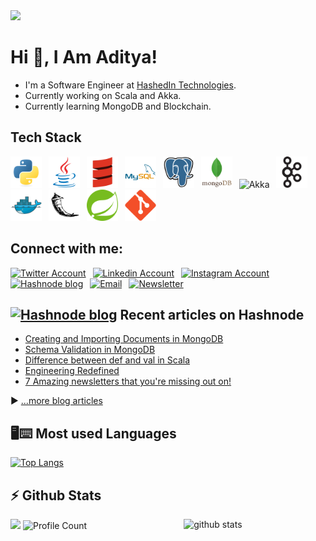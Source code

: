 <img src="https://github.com/Aditya-Gupta1/Aditya-Gupta1/blob/main/banner1.png"/>

# Hi 👋, I Am Aditya!

- I'm a Software Engineer at [HashedIn Technologies](https://in.linkedin.com/company/hashedin).
- Currently working on Scala and Akka.
- Currently learning MongoDB and Blockchain.

## Tech Stack

<img src="https://github.com/devicons/devicon/blob/master/icons/python/python-original.svg" title="Python" alt="Python" width="50"/>&ensp;
<img src="https://github.com/devicons/devicon/blob/master/icons/java/java-original.svg" title="Java" alt="Java" width="50"/>&ensp;
<img src="https://github.com/devicons/devicon/blob/master/icons/scala/scala-original.svg" title="Scala" alt="Scala" width="50"/>&ensp;
<img src="https://github.com/devicons/devicon/blob/master/icons/mysql/mysql-original-wordmark.svg" title="MySQL" alt="MySQL" width="50"/>&ensp;
<img src="https://github.com/devicons/devicon/blob/master/icons/postgresql/postgresql-original.svg" title="PostgreSQL" alt="PostgreSQL" width="50"/>&ensp;
<img src="https://github.com/devicons/devicon/blob/master/icons/mongodb/mongodb-original-wordmark.svg" title="MongoDB" alt="MongoDB" width="50"/>&ensp;
<img src="https://github.com/Aditya-Gupta1/Aditya-Gupta1/blob/main/akka.png" title="Akka" alt="Akka" width="50"/>&ensp;
<img src="https://github.com/devicons/devicon/blob/master/icons/apachekafka/apachekafka-original.svg" title="Apache Kafka" alt="Apache Kafka" width="50"/>&ensp;
<img src="https://github.com/devicons/devicon/blob/master/icons/docker/docker-original.svg" title="Docker" alt="Docker" width="50"/>&ensp;
<img src="https://github.com/devicons/devicon/blob/master/icons/flask/flask-original.svg" title="Flask" alt="Flask" width="50"/>&ensp;
<img src="https://github.com/devicons/devicon/blob/master/icons/spring/spring-original.svg" title="Java SpringBoot" alt="Java SpringBoot" width="50"/>&ensp;
<img src="https://github.com/devicons/devicon/blob/master/icons/git/git-original.svg" title="Git" alt="Git" width="50"/>&ensp;

## Connect with me:


<a href="https://twitter.com/itsadityagupta"><img src="https://cdn.worldvectorlogo.com/logos/twitter-6.svg" title="Twitter" alt="Twitter Account" width="40"/></a>
&ensp;<a href="https://www.linkedin.com/in/aditya-gupta008/"><img src="https://cdn.worldvectorlogo.com/logos/linkedin-icon-2.svg" title="Linkedin" alt="Linkedin Account" width="30"/></a>
&ensp;<a href="https://www.instagram.com/itsadityagupta"><img src="https://cdn.worldvectorlogo.com/logos/instagram-5.svg" title="Instagram" alt="Instagram Account" width="30"/></a>
&ensp;<a href="https://adityagupta.hashnode.dev/"><img src="https://github.com/Aditya-Gupta1/Aditya-Gupta1/blob/main/hashnode.png" title="Hashnode" alt="Hashnode blog" width="30"/></a>
&ensp;<a href="mailto:guptaaditya008@gmail.com"><img src="https://github.com/Aditya-Gupta1/Aditya-Gupta1/blob/main/gmail.svg" title="Gmail" alt= "Email" width="30"/></a>
&ensp;<a href="https://www.getrevue.co/profile/itsadityagupta"><img src="https://github.com/Aditya-Gupta1/Aditya-Gupta1/blob/main/revue.svg" title="Revue Newsletter" alt="Newsletter" width="70"/></a>

## <a href="https://adityagupta.hashnode.com/"><img src="https://github.com/Aditya-Gupta1/Aditya-Gupta1/blob/main/hashnode.png" title="Hashnode" alt="Hashnode blog" width="25"/></a> Recent articles on Hashnode

<!-- BLOG-POST-LIST:START -->
- [Creating and Importing Documents in MongoDB](https://adityagupta.hashnode.dev/creating-and-importing-documents-in-mongodb)
- [Schema Validation in MongoDB](https://adityagupta.hashnode.dev/schema-validation-in-mongodb)
- [Difference between def and val in Scala](https://adityagupta.hashnode.dev/difference-between-def-and-val-in-scala)
- [Engineering Redefined](https://adityagupta.hashnode.dev/engineering-redefined)
- [7 Amazing newsletters that you&#39;re missing out on!](https://adityagupta.hashnode.dev/7-amazing-newsletters-that-youre-missing-out-on)
<!-- BLOG-POST-LIST:END -->
▶ [...more blog articles](https://adityagupta.hashnode.dev)

## 🖥⌨ Most used Languages 
 
[![Top Langs](https://github-readme-stats.vercel.app/api/top-langs/?username=Aditya-Gupta1&layout=compact&theme=tokyonight)](https://github.com/anuraghazra/github-readme-stats)

## :zap: Github Stats
<img src="https://github-readme-stats.vercel.app/api?username=Aditya-Gupta1&show_icons=true&theme=gotham&count_private=true" alt="github stats" width="45%" align="right"/>
<img  src="https://github-readme-streak-stats.herokuapp.com/?user=Aditya-Gupta1&theme=dark" width="48%" >


<img src="https://komarev.com/ghpvc/?username=Aditya-Gupta1" title="Profile Count"/>

[linkedin]: https://www.linkedin.com/in/aditya-gupta008
[twitter]: https://www.twitter.com/itsadityagupta
[gmail]: mailto:guptaaditya008@gmail.com
